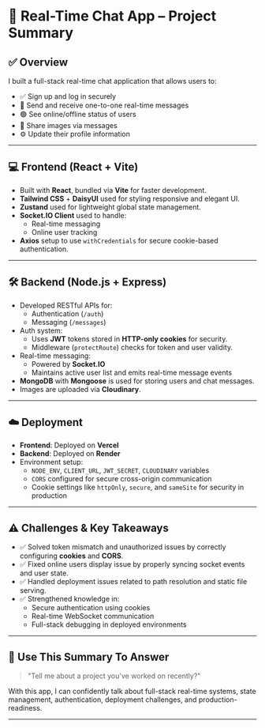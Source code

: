 # 🧠 Real-Time Chat App – Project Summary

## ✅ Overview

I built a full-stack real-time chat application that allows users to:
- ✅ Sign up and log in securely
- 💬 Send and receive one-to-one real-time messages
- 🟢 See online/offline status of users
- 📸 Share images via messages
- ⚙️ Update their profile information

---

## 💻 Frontend (React + Vite)

- Built with **React**, bundled via **Vite** for faster development.
- **Tailwind CSS** + **DaisyUI** used for styling responsive and elegant UI.
- **Zustand** used for lightweight global state management.
- **Socket.IO Client** used to handle:
  - Real-time messaging
  - Online user tracking
- **Axios** setup to use `withCredentials` for secure cookie-based authentication.

---

## 🛠 Backend (Node.js + Express)

- Developed RESTful APIs for:
  - Authentication (`/auth`)
  - Messaging (`/messages`)
- Auth system:
  - Uses **JWT** tokens stored in **HTTP-only cookies** for security.
  - Middleware (`protectRoute`) checks for token and user validity.
- Real-time messaging:
  - Powered by **Socket.IO**
  - Maintains active user list and emits real-time message events
- **MongoDB** with **Mongoose** is used for storing users and chat messages.
- Images are uploaded via **Cloudinary**.

---

## ☁️ Deployment

- **Frontend**: Deployed on **Vercel**  
- **Backend**: Deployed on **Render**
- Environment setup:
  - `NODE_ENV`, `CLIENT_URL`, `JWT_SECRET`, `CLOUDINARY` variables
  - `CORS` configured for secure cross-origin communication
  - Cookie settings like `httpOnly`, `secure`, and `sameSite` for security in production

---

## ⚠️ Challenges & Key Takeaways

- ✅ Solved token mismatch and unauthorized issues by correctly configuring **cookies** and **CORS**.
- ✅ Fixed online users display issue by properly syncing socket events and user state.
- ✅ Handled deployment issues related to path resolution and static file serving.
- ✅ Strengthened knowledge in:
  - Secure authentication using cookies
  - Real-time WebSocket communication
  - Full-stack debugging in deployed environments

---

## 💬 Use This Summary To Answer

> "Tell me about a project you've worked on recently?"

With this app, I can confidently talk about full-stack real-time systems, state management, authentication, deployment challenges, and production-readiness.

---

